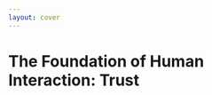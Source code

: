 ```yaml
---
layout: cover
---
```


<VideoBackground src="/people-shaking-hands.mp4">
<h1 class="text-white">The Foundation of Human Interaction: <strong class="text-primary-300">Trust</strong></h1>
</VideoBackground>

<!--
What makes us as humans so unique is the intricate way we interact. We build societies, create art, and conduct business. And every single one of these interactions, from a simple conversation to a global transaction, is built on a fundamental, invisible foundation: Trust.
-->